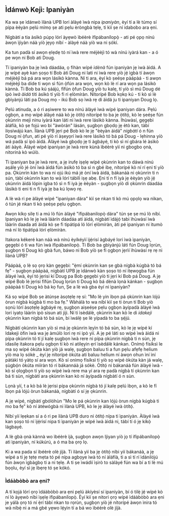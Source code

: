 ## Ìdánwò Kejì: Ipaniyàn

Ka wa ṣe ìdánwò ìlànà UPB lori àlàyé ìwà nipa *ipaniyàn*, èyí tí a lè túmọ sí pípa èèyàn pẹlú mímọ ṣe ati pẹlu èròngbà tẹlẹ, ti kìí ṣe ní idabobo ara ẹni.

Nígbàtí a tia àsìkò púpọ lórí àyẹwò ìbéèrè ifipábanílopọ̀ - ati pé ọpọ nínú àwọn ìjiyàn náà yíò jẹyọ níbí - àlàyé náà yíò wa ni ṣókí.

Ka tun padà sí awọn ẹlẹdẹ tó ní ìwà rere méjèèjì tó wà nínú iyàrá kan - a ó pe wọn ni Bob ati Doug.

Tí ipaniyàn ba jẹ ìwà dáadáa, ọ fihàn wípé *ìdènà* fún ipaniyàn jẹ ìwà àìdá. A jẹ wípé ayè kan ṣoṣo tí Bob àti Doug ni lati ni ìwà rere yíò jẹ́ ìgbà tí àwọn méjèèjì bá pá ara wọn lásìkò kànna. Ní ti ara, èyí kò ṣeéṣe pàápàá - ti awọn méjèèjì ba dide ti wọn sì fún ọ̀fún ara wọn, wọn kò lè rí ara wọn pa lásìkò kànnà. Ti Bob ba kú ṣáájú, fífún ọ̀fun Doug yíò tu kalẹ, tí yíò sì mú Doug dé ipò *ìwà àìdá* titi àsìkò tí yíò fi ri ẹlòmíràn. Nítorípé Bob kọkọ kú - ti kò sì lè gbìyànjú láti pa Doug mọ - ikú Bob sọ ìwà rẹ di àìdá ju ti ipaniyan Doug lọ.

Pẹlú atinuda, a ó ri aṣiwere to wa nínú àlàyé ìwà wípé ipaniyan dára. Pẹlú ọgbọn, a mọ wípé àlàyé náà kò jẹ òtítọ́ nítorípé to ba je òtítọ́, kò le ṣeéṣe fún ọkùnrin meji ninu iyàrá kan láti ni ìwà rere lásìkò kànna. Ìhùwàsí, gẹgẹbi àláfíà, kò ṣe fojú wo bi "àwòrán" lásán, ṣugbọn gbọdọ jẹ ètò kan, tàbí ìlọsíwájú kan. Ìlànà UPB jẹri pé Bob kò le jẹ "èèyàn àìdá" *nígbàtí* ó n fún Doug ní ọ̀fun, ati pé yíò rí àṣeyọrí ìwà rere lásìkò tó bá pá Doug - lẹhinna yíò wá padà sí ipò àìdá. Àlàyé ìwà gbọdọ jẹ ti àgbáyé, ti kò sì ní gbára lé àsìkò àti ààyè. Àlàyé wípé ipaniyan je ìwà rere kùnà ìbéèrè yìí ni gbogbo ọnà, nitorinà kò wúlò.

Ti ipaniyan ba je ìwà rere, a jẹ irufẹ iṣẹlẹ wípé ọkùnrin kan to dáwà nínú aṣálẹ yíò jé òní ìwà àìdá fún àsìkò tó ba sì n gbé ibẹ, nítorípé kò ní rí ẹni tí yíò pa. Ọkùnrin kàn to wa ni ojú ikú má jé òní ìwà àìdá, bákanáà ni ọkùnrin ti n sún, tàbí okùnrin kan to wà lórí tábìlì iṣẹ abẹ. Ẹni tí n fí iyà jẹ èèyàn yíò jẹ́ ọkùnrin àìdá lópin igba tó sì n fí iyà jẹ èèyàn - ṣugbọn yíò di ọkùnrin dáadáa lásìkò ti eni ti n fí iyà jẹ ba kú lọwọ rẹ.

A lè wà ri pe àlàyé wípé "ipaniyan dára" kìí ṣe nkan ti kò mú ọpọlọ wa nìkan, ó tún jé nkan ti kò ṣeéṣe pẹlu ọgbọn.

Awọn kíkọ silẹ ti a mú lò fún àlàyé "ifipábanilopọ̀ dára" tún ṣe ṣe mú lò níbí. Ipaniyan kò le jẹ ìwà láàrín dáadáa ati àìdá, nígbàtí ìdájọ́ tabi ìhùwàsí ìwà láàrín daada ati àìdá kò ṣe fi tipátipá ló lórí ẹlòmíràn, àti pé ipaniyan ni ìtumò má ní lò tipátipá lórí ẹlòmíràn.

Itakora kékeré kan náà wà nínú èyíkéyìí ìjẹ́risí àgbáyé lori ìwà ìpaniyàn, gẹgẹbi ó ti wa fún ìwà ifipábanilopọ̀. Ti Bob ba gbìyànjú láti fún Doug lọrùn, ṣugbọn ti Doug kò gbà fun, báwo ni Bob yíò ṣe fi ọgbọn jẹrìí ìhùwàsí rẹ rẹ ni ìlànà UPB?

Pàápàá, ọ lè sọ ọrọ kàn gẹgẹbi: "ẹ̀mí ọkùnrin kan ṣe gbà nígbà kúgbà tó bá fẹ" - ṣugbọn pàápàá, nígbàtí UPB jẹ ìdánwò kàn ṣoṣo tó ní itẹwọgba fún àlàyé ìwà, èyí tó jẹrisi kí Doug pa Bob gẹgẹbi yíò ti jẹri kí Bob pá Doug. A jẹ wípé Bob lè jẹrisi fífún Doug lọrùn ti Doug kò bá dènà lọnà kánkan - ṣugbọn pàápàá ti Doug kò bá kọ fun, Ṣe a lè wà gba èyí ni ìpaniyàn?

Ká sọ wípé Bob ṣe àtúnṣe àsọtẹlẹ rẹ sí: "Mo lè yin ìbọn pá ọkùnrin kan lójú òrun nígbà kúgbà ti mo ba fẹ." Wàhálà to wa níbí kìí ṣe ti òrun tí Bob yíò sọnù lórí àsọtẹlẹ àgbáyé rẹ, ṣugbọn aiṣeéṣe pẹlu ọgbọn àyípadà àlàyé ìwà lori iyatọ láàrín ipò sísun ati jiji. Ní ti ìsèdálè, ọkùnrin kan kò le di *idakeji* ọkùnrin kan nígbà tó bá sùn, bi ìwálẹ̀ ṣe lè yípadà to ba ṣẹ́jú.

Nígbàtí ọkùnrin kan yíò sì má jẹ ọkùnrin lẹyìn tó bá sùn, kò le jẹ wípé kí Idakeji òfin ìwà wa jẹ àmúlò lori rẹ ni ipò yìí. A jẹ pé láti so wípé ìwà àìdá ni pípa ọkùnrin tó tí jí kalẹ ṣugbọn ìwà rere ni pípa ọkùnrin nígbà ti n sùn, jẹ idasilẹ itakora pẹlu ọgbọn tí kò ni atilẹyin ẹrí ìsèdálè kánkan. Onímọ̀ físíksì le ma sọ wípé òkúta kàn yíò já walẹ, ṣugbọn baluu ti a fun pẹlu afẹfẹ helium yíò ma lọ sókè _ èyí jẹ nítorípé òkúta ati baluu helium ní àwọn ohun ìní ìní pàtàkì tó yàtọ sí ara wọn. Kò sí onimọ físíksì ti yíò sọ wípé òkúta kàn já walẹ, ṣùgbọ́n òkúta mìíràn tó rí bákannáà já sókè. Òtítọ́ ni bákanáà fún àlàyé ìwà - kò sí ọlọgbọn tí yíò sọ wípé ìwà rere ma yí ara rẹ padà nígbà tí ọkùnrin kan bá ti sùn, nígbàtí ara ọkùnrin kan kò ní àyípadà nígbàtí ó n sùn.

Lọnà yìí, t a kò bá lè jẹrisi pípa ọkùnrin nígbà tó jí kalẹ pẹlú ìbọn, a kò le fí ìbọn pá lójú òrun bákanáà, nígbàtí ó sí jẹ ọkùnrin.

A jẹ wípé, nígbàtí gbólóhùn "Mo le pá ọkùnrin kan lójú òrun nígbà kúgbà ti mo ba fẹ" kò ní àtéwógbà ni ìlànà UPB, kò le jẹ àlàyé ìwà òtítọ́.

Níbí yìí lẹẹkan sí a ó ri pe ìlànà UPB duro ni òtítọ́ nípa ti ìpaniyàn. Àlàyé ìwà kan ṣoṣo tó ní ìjẹ́risí nipa ti ìpaniyàn je wípé ìwà àìdá ni, tàbí tí ó jẹ kíkọ̀ lágbayé.

A lè gbà ọnà kànnà wo ìbéèrè ìjà, ṣugbọn awọn Ijiyan yíò jọ tí ifipábanilopọ̀ ati ìpaniyàn, ní kúkúrú, a ó ma ba ọrọ lọ.

Ki a wa pada sí ìbéèrè olè jíjà. Ti ìlànà yìí ba jẹ òtítọ́ níbi yìí bákanáà, a jẹ wípé a ti jẹ tẹtẹ mẹta tó pé nípa agbọye ìwà tó ní àláfíà, ti a sì tí rí ìdánilójú fún àwọn ìgbàgbọ ti a ni tẹlẹ. A ti ṣe ìwádìí ìṣirò to sàlàyé fún wa bí a ti lè mú bọọlu, èyí sì jẹ ìbẹrẹ tó ṣe kókó.

### Ìdáàbòbò ara ẹni?

A tí kọjá lórí ọrọ ìdáàbòbò ara ẹni pẹlú àkíyèsí sí ipaniyàn, bí ó tilẹ̀ jẹ́ wípé kò ní lò àyẹwò níbi ìṣẹlẹ ifipábanílopọ̀. Èyí kìí ṣe nitori ọrọ wípé ìdáàbòbò ara ẹni je yálà ọrọ tó ní ẹ̀rí tàbí nkan to rọrùn, ṣugbọn yíò jé nítorípé àwọn ìnira tó wà níbẹ̀ ni a má gbé yẹwo lẹ́yìn tí a bá wo ìbéèrè olè jíjà.